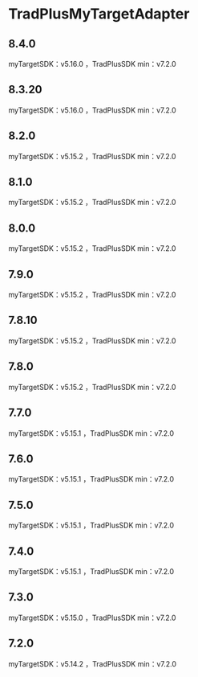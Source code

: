 # TradPlusMyTargetAdapter

## 8.4.0

myTargetSDK：v5.16.0 ，TradPlusSDK min：v7.2.0

## 8.3.20

myTargetSDK：v5.16.0 ，TradPlusSDK min：v7.2.0

## 8.2.0

myTargetSDK：v5.15.2 ，TradPlusSDK min：v7.2.0

## 8.1.0

myTargetSDK：v5.15.2 ，TradPlusSDK min：v7.2.0

## 8.0.0

myTargetSDK：v5.15.2 ，TradPlusSDK min：v7.2.0

## 7.9.0

myTargetSDK：v5.15.2 ，TradPlusSDK min：v7.2.0

## 7.8.10

myTargetSDK：v5.15.2 ，TradPlusSDK min：v7.2.0

## 7.8.0

myTargetSDK：v5.15.2 ，TradPlusSDK min：v7.2.0

## 7.7.0

myTargetSDK：v5.15.1 ，TradPlusSDK min：v7.2.0

## 7.6.0

myTargetSDK：v5.15.1 ，TradPlusSDK min：v7.2.0

## 7.5.0

myTargetSDK：v5.15.1 ，TradPlusSDK min：v7.2.0

## 7.4.0

myTargetSDK：v5.15.1 ，TradPlusSDK min：v7.2.0

## 7.3.0

myTargetSDK：v5.15.0 ，TradPlusSDK min：v7.2.0

## 7.2.0

myTargetSDK：v5.14.2 ，TradPlusSDK min：v7.2.0